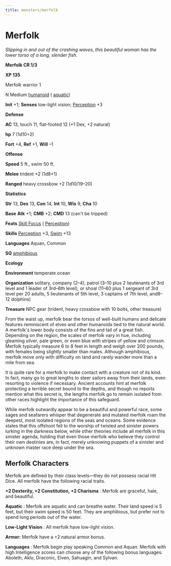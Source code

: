 ```yaml
---
title: monsters/merfolk
---
```

# Merfolk

_Slipping in and out of the crashing waves, this beautiful woman has the lower torso of a long, slender fish._

**Merfolk CR 1/3**

**XP 135**

Merfolk warrior 1

N Medium [humanoid](creatureTypes.md#_humanoid) ( [aquatic](creatureTypes.md#_aquatic-subtype))

**Init** +1; **Senses** low-light vision; [Perception](../skills/perception.md#_perception) +3

**Defense**

**AC** 13, touch 11, flat-footed 12 (+1 Dex, +2 natural)

**hp** 7 (1d10+2)

**Fort** +4, **Ref** +1, **Will** –1

**Offense**

**Speed** 5 ft., swim 50 ft.

**Melee** trident +2 (1d8+1)

**Ranged** heavy crossbow +2 (1d10/19–20)

**Statistics**

**Str** 13, **Dex** 13, **Con** 14, **Int** 10, **Wis** 9, **Cha** 10

**Base**  **Atk** +1; **CMB** +2; **CMD** 13 (can't be tripped)

**Feats** [Skill Focus](../feats.md#_skill-focus) ( [Perception](../skills/perception.md#_perception))

**Skills** [Perception](../skills/perception.md#_perception) +3, [Swim](../skills/swim.md#_swim) +13

**Languages** Aquan, Common

**SQ** [amphibious](universalMonsterRules.md#_amphibious)

**Ecology**

**Environment** temperate ocean

**Organization** solitary, company (2–4), patrol (3–10 plus 2 lieutenants of 3rd level and 1 leader of 3rd–6th level), or shoal (11–60 plus 1 sergeant of 3rd level per 20 adults, 5 lieutenants of 5th level, 3 captains of 7th level, and8–12 dolphins)

**Treasure** NPC gear (trident, heavy crossbow with 10 bolts, other treasure)

From the waist up, merfolk bear the torsos of well-built humans and delicate features reminiscent of elves and other humanoids tied to the natural world. A merfolk's lower body consists of the fins and tail of a great fish. Depending on the region, the scales of merfolk vary in hue, including gleaming silver, pale green, or even blue with stripes of yellow and crimson. Merfolk typically measure 6 to 8 feet in length and weigh over 200 pounds, with females being slightly smaller than males. Although amphibious, merfolk move only with difficulty on land and rarely wander more than a mile from sea.

It is quite rare for a merfolk to make contact with a creature not of its kind. In fact, many go to great lengths to steer sailors away from their lands, even resorting to violence if necessary. Ancient accounts hint at merfolk protecting a terrible secret bound to the depths, and though no reports mention what this secret is, the lengths merfolk go to remain isolated from other races highlight the importance of this safeguard.

While merfolk outwardly appear to be a beautiful and powerful race, some sages and seafarers whisper that degenerate and mutated merfolk roam the deepest, most isolated regions of the seas and oceans. Some evidence states that this offshoot fell to the worship of twisted and sinister powers lurking in the darkness below, while other theories include all merfolk in this sinister agenda, holding that even those merfolk who believe they control their own destinies are, in fact, merely unknowing puppets of a sinister and unknown master race deep under the sea.

## Merfolk Characters

Merfolk are defined by their class levels—they do not possess racial Hit Dice. All merfolk have the following racial traits.

**+2 Dexterity, +2 Constitution, +2 Charisma** : Merfolk are graceful, hale, and beautiful.

**Aquatic** : Merfolk are aquatic and can breathe water. Their land speed is 5 feet, but their swim speed is 50 feet. They are amphibious, but prefer not to spend long periods out of the water.

**Low-Light Vision** : All merfolk have low-light vision.

**Armor:** Merfolk have a +2 natural armor bonus.

**Languages** : Merfolk begin play speaking Common and Aquan. Merfolk with high Intelligence scores can choose any of the following bonus languages: Aboleth, Aklo, Draconic, Elven, Sahuagin, and Sylvan.

